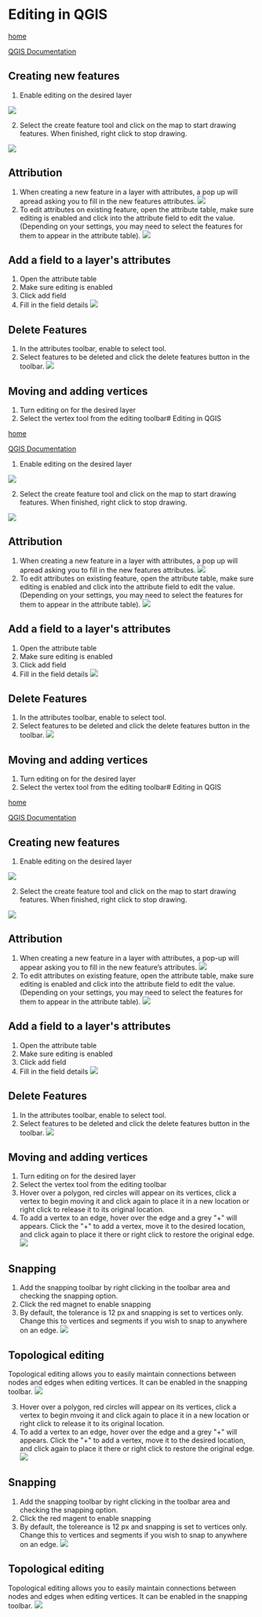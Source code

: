 # Editing in QGIS

[home](../README.md)


[QGIS Documentation](https://docs.qgis.org/testing/en/docs/gentle_gis_introduction/data_capture.html)

## Creating new features
1. Enable editing on the desired layer

![](../images/Toggle_Editing1.gif)

2. Select the create feature tool and click on the map to start drawing features. When finished, right click to stop drawing.

![](../images/Add_Feature.gif)

## Attribution
1. When creating a new feature in a layer with attributes, a pop up will apread asking you to fill in the new features attributes.
![](../images/Add_Feature_with_Attributes.gif)
2. To edit attributes on existing feature, open the attribute table, make sure editing is enabled and click into the attribute field to edit the value. (Depending on your settings, you may need to select the features for them to appear in the attribute table).
![](../images/Edit_Attributes.gif)
## Add a field to a layer's attributes
1. Open the attribute table
2. Make sure editing is enabled
3. Click add field
4. Fill in the field details
![](../images/Add_Field.gif)
## Delete Features
1. In the attributes toolbar, enable to select tool.
2. Select features to be deleted and click the delete features button in the toolbar.
![](../images/Delete_Feature.gif)
## Moving and adding vertices
1. Turn editing on for the desired layer
2. Select the vertex tool from the editing toolbar# Editing in QGIS

[home](../readme.md)

[QGIS Documentation](https://docs.qgis.org/testing/en/docs/gentle_gis_introduction/data_capture.html)

1. Enable editing on the desired layer

![](../images/Toggle_Editing1.gif)

2. Select the create feature tool and click on the map to start drawing features. When finished, right click to stop drawing.

![](../images/Add_Feature.gif)

## Attribution
1. When creating a new feature in a layer with attributes, a pop up will apread asking you to fill in the new features attributes.
![](../images/Add_Feature_with_Attributes.gif)
2. To edit attributes on existing feature, open the attribute table, make sure editing is enabled and click into the attribute field to edit the value. (Depending on your settings, you may need to select the features for them to appear in the attribute table).
![](../images/Edit_Attributes.gif)
## Add a field to a layer's attributes
1. Open the attribute table
2. Make sure editing is enabled
3. Click add field
4. Fill in the field details
![](../images/Add_Field.gif)
## Delete Features
1. In the attributes toolbar, enable to select tool.
2. Select features to be deleted and click the delete features button in the toolbar.
![](../images/Delete_Feature.gif)
## Moving and adding vertices
1. Turn editing on for the desired layer
2. Select the vertex tool from the editing toolbar# Editing in QGIS

[home](../readme.md)


[QGIS Documentation](https://docs.qgis.org/testing/en/docs/gentle_gis_introduction/data_capture.html)

## Creating new features
1. Enable editing on the desired layer

![](../images/Toggle_Editing1.gif)

2. Select the create feature tool and click on the map to start drawing features. When finished, right click to stop drawing.

![](../images/Add_Feature.gif)

## Attribution
1. When creating a new feature in a layer with attributes, a pop-up will appear asking you to fill in the new feature’s attributes.
![](../images/Add_Feature_with_Attributes.gif)
2. To edit attributes on existing feature, open the attribute table, make sure editing is enabled and click into the attribute field to edit the value. (Depending on your settings, you may need to select the features for them to appear in the attribute table).
![](../images/Edit_Attributes.gif)
## Add a field to a layer's attributes
1. Open the attribute table
2. Make sure editing is enabled
3. Click add field
4. Fill in the field details
![](../images/Add_Field.gif)
## Delete Features
1. In the attributes toolbar, enable to select tool.
2. Select features to be deleted and click the delete features button in the toolbar.
![](../images/Delete_Feature.gif)
## Moving and adding vertices
1. Turn editing on for the desired layer
2. Select the vertex tool from the editing toolbar
3. Hover over a polygon, red circles will appear on its vertices, click a vertex to begin moving it and click again to place it in a new location or right click to release it to its original location.
4. To add a vertex to an edge, hover over the edge and a grey "+" will appears. Click the "+" to add a vertex, move it to the desired location, and click again to place it there or right click to restore the original edge.
![](../images/Toggle_Editing.gif)
## Snapping
1. Add the snapping toolbar by right clicking in the toolbar area and checking the snapping option. 
2. Click the red magnet to enable snapping
3. By default, the tolerance is 12 px and snapping is set to vertices only. Change this to vertices and segments if you wish to snap to anywhere on an edge.
![](../images/Snapping.gif)
## Topological editing
Topological editing allows you to easily maintain connections between nodes and edges when editing vertices. 
It can be enabled in the snapping toolbar.
![](../images/Topological_Editing.gif)


3. Hover over a polygon, red circles will appear on its vertices, click a vertex to begin mvoing it and click again to place it in a new location or right click to release it to its original location.
4. To add a vertex to an edge, hover over the edge and a grey "+" will appears. Click the "+" to add a vertex, move it to the desired location, and click again to place it there or right click to restore the original edge.
![](../images/Toggle_Editing.gif)
## Snapping
1. Add the snapping toolbar by right clicking in the toolbar area and checking the snapping option. 
2. Click the red magent to enable snapping
3. By default, the tolereance is 12 px and snapping is set to vertices only. Change this to vertices and segments if you wish to snap to anywhere on an edge.
![](../images/Snapping.gif)
## Topological editing
Topological editing allows you to easily maintain connections between nodes and edges when editing vertices. 
It can be enabled in the snapping toolbar.
![](../images/Topological_Editing.gif)

